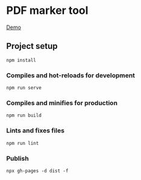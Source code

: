 # PDF marker tool

[Demo](https://jin2chen.github.io/pdf-marker/)

## Project setup
```
npm install
```

### Compiles and hot-reloads for development
```
npm run serve
```

### Compiles and minifies for production
```
npm run build
```

### Lints and fixes files
```
npm run lint
```


### Publish
```
npx gh-pages -d dist -f
```
